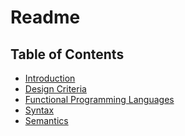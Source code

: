 # Readme

<!-- 
https://en.wikipedia.org/wiki/Inline_expansion#Effect_on_performance
-->

## Table of Contents
* [Introduction](c1_intro.md)
* [Design Criteria](c2_design_criteria.md)
* [Functional Programming Languages](c3_functional.md)
* [Syntax](c6_syntax.md)
* [Semantics](c7.semantics.md)
